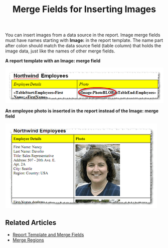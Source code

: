 ﻿---
title: Merge Fields for Inserting Images
description: "This guide describes inserting Images from a data source feature details of the Aspose.Words for SharePoint."
type: docs
weight: 50
url: /sharepoint/merge-fields-for-inserting-images/
---

You can insert images from a data source in the report. Image merge fields must have names starting with **Image:** in the report template. The name part after colon should match the data source field (table column) that holds the image data, just like the names of other merge fields.

**A report template with an Image: merge field** 


![todo:image_alt_text](merge-fields-for-inserting-images-1.png)



**An employee photo is inserted in the report instead of the Image: merge field** 


![todo:image_alt_text](merge-fields-for-inserting-images-2.png)


## Related Articles

- [Report Template and Merge Fields](/words/sharepoint/report-template-and-merge-fields/)
- [Merge Regions](/words/sharepoint/merge-regions/)
